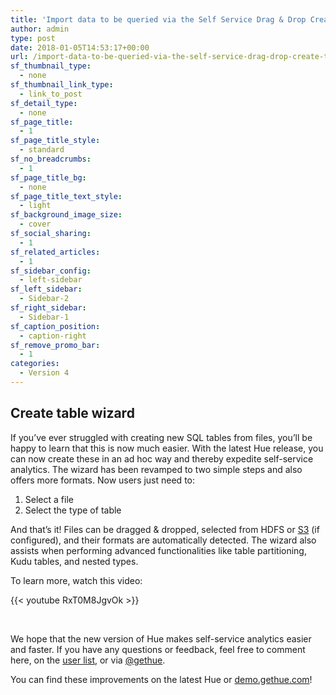 ```yaml
---
title: 'Import data to be queried via the Self Service Drag & Drop Create Table Wizard'
author: admin
type: post
date: 2018-01-05T14:53:17+00:00
url: /import-data-to-be-queried-via-the-self-service-drag-drop-create-table-wizard/
sf_thumbnail_type:
  - none
sf_thumbnail_link_type:
  - link_to_post
sf_detail_type:
  - none
sf_page_title:
  - 1
sf_page_title_style:
  - standard
sf_no_breadcrumbs:
  - 1
sf_page_title_bg:
  - none
sf_page_title_text_style:
  - light
sf_background_image_size:
  - cover
sf_social_sharing:
  - 1
sf_related_articles:
  - 1
sf_sidebar_config:
  - left-sidebar
sf_left_sidebar:
  - Sidebar-2
sf_right_sidebar:
  - Sidebar-1
sf_caption_position:
  - caption-right
sf_remove_promo_bar:
  - 1
categories:
  - Version 4
---
```


## Create table wizard

If you’ve ever struggled with creating new SQL tables from files, you’ll be happy to learn that this is now much easier. With the latest Hue release, you can now create these in an ad hoc way and thereby expedite self-service analytics. The wizard has been revamped to two simple steps and also offers more formats. Now users just need to:

1. Select a file
2. Select the type of table

And that’s it! Files can be dragged & dropped, selected from HDFS or [S3][1] (if configured), and their formats are automatically detected. The wizard also assists when performing advanced functionalities like table partitioning, Kudu tables, and nested types.

To learn more, watch this video:

{{< youtube RxT0M8JgvOk >}}

&nbsp;

We hope that the new version of Hue makes self-service analytics easier and faster. If you have any questions or feedback, feel free to comment here, on the [user list][2], or via [@gethue][3].

You can find these improvements on the latest Hue or [demo.gethue.com][4]!

[1]: https://gethue.com/introducing-s3-support-in-hue/
[2]: http://groups.google.com/a/cloudera.org/group/hue-user
[3]: https://twitter.com/gethue
[4]: http://demo.gethue.com
